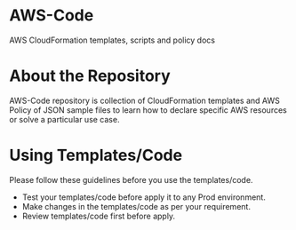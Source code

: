 # AWS-Code
AWS CloudFormation templates, scripts and policy docs

# About the Repository
AWS-Code repository is collection of CloudFormation templates and AWS Policy of JSON sample files to learn how to declare specific AWS resources or solve a particular use case.

# Using Templates/Code
Please follow these guidelines before you use the templates/code.
  * Test your templates/code before apply it to any Prod environment.
  * Make changes in the templates/code as per your requirement.
  * Review templates/code first before apply.
